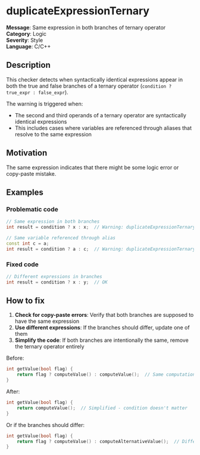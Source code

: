# duplicateExpressionTernary

**Message**: Same expression in both branches of ternary operator<br/>
**Category**: Logic<br/>
**Severity**: Style<br/>
**Language**: C/C++

## Description

This checker detects when syntactically identical expressions appear in both the true and false branches of a ternary operator (`condition ? true_expr : false_expr`).

The warning is triggered when:
- The second and third operands of a ternary operator are syntactically identical expressions
- This includes cases where variables are referenced through aliases that resolve to the same expression

## Motivation

The same expression indicates that there might be some logic error or copy-paste mistake.

## Examples

### Problematic code

```cpp
// Same expression in both branches
int result = condition ? x : x;  // Warning: duplicateExpressionTernary

// Same variable referenced through alias
const int c = a;
int result = condition ? a : c;  // Warning: duplicateExpressionTernary
```

### Fixed code

```cpp
// Different expressions in branches
int result = condition ? x : y;  // OK
```

## How to fix

1. **Check for copy-paste errors**: Verify that both branches are supposed to have the same expression
2. **Use different expressions**: If the branches should differ, update one of them
3. **Simplify the code**: If both branches are intentionally the same, remove the ternary operator entirely

Before:
```cpp
int getValue(bool flag) {
    return flag ? computeValue() : computeValue();  // Same computation in both branches
}
```

After:
```cpp
int getValue(bool flag) {
    return computeValue();  // Simplified - condition doesn't matter
}
```

Or if the branches should differ:
```cpp
int getValue(bool flag) {
    return flag ? computeValue() : computeAlternativeValue();  // Different computations
}
```
